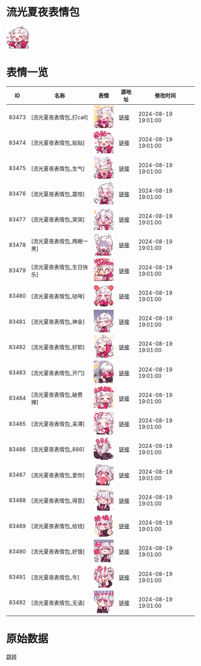 # 流光夏夜表情包

<img src="./cover.png" height="60" alt="cover" />

# 表情一览

|ID|名称|表情|源地址|修改时间|
|----|----|----|----|----|
|83473|[流光夏夜表情包_打call]|<img src="./pic/083473_%5B流光夏夜表情包_打call%5D.png" height="60" alt="打call"/>|[链接](https://i0.hdslb.com/bfs/garb/15de2ebd026e53b93459e35bbf08af9d9323bbf4.png)|2024-08-19 19:01:00|
|83474|[流光夏夜表情包_贴贴]|<img src="./pic/083474_%5B流光夏夜表情包_贴贴%5D.png" height="60" alt="贴贴"/>|[链接](https://i0.hdslb.com/bfs/garb/6b73bc76604dae7ae2b052f69f7f88c9b291cecd.png)|2024-08-19 19:01:00|
|83475|[流光夏夜表情包_生气]|<img src="./pic/083475_%5B流光夏夜表情包_生气%5D.png" height="60" alt="生气"/>|[链接](https://i0.hdslb.com/bfs/garb/f5b51d6128927121b61ab5acf61c4b0677ac0157.png)|2024-08-19 19:01:00|
|83476|[流光夏夜表情包_震惊]|<img src="./pic/083476_%5B流光夏夜表情包_震惊%5D.png" height="60" alt="震惊"/>|[链接](https://i0.hdslb.com/bfs/garb/54874dbfcea5ecd337554566d36d3edb70556f59.png)|2024-08-19 19:01:00|
|83477|[流光夏夜表情包_哭哭]|<img src="./pic/083477_%5B流光夏夜表情包_哭哭%5D.png" height="60" alt="哭哭"/>|[链接](https://i0.hdslb.com/bfs/garb/2aeac99e91aac9ede4d67ee6814bfe8ad139b373.png)|2024-08-19 19:01:00|
|83478|[流光夏夜表情包_两眼一黑]|<img src="./pic/083478_%5B流光夏夜表情包_两眼一黑%5D.png" height="60" alt="两眼一黑"/>|[链接](https://i0.hdslb.com/bfs/garb/e650a676d58abd31a901a20c5fd7e500016c1e5d.png)|2024-08-19 19:01:00|
|83479|[流光夏夜表情包_生日快乐]|<img src="./pic/083479_%5B流光夏夜表情包_生日快乐%5D.png" height="60" alt="生日快乐"/>|[链接](https://i0.hdslb.com/bfs/garb/a4540c700e44328603fd5168fb55c8d9e65552f7.png)|2024-08-19 19:01:00|
|83480|[流光夏夜表情包_哒咩]|<img src="./pic/083480_%5B流光夏夜表情包_哒咩%5D.png" height="60" alt="哒咩"/>|[链接](https://i0.hdslb.com/bfs/garb/42ee55c544e5cd2eac93bab27e905b797d78431e.png)|2024-08-19 19:01:00|
|83481|[流光夏夜表情包_神金]|<img src="./pic/083481_%5B流光夏夜表情包_神金%5D.png" height="60" alt="神金"/>|[链接](https://i0.hdslb.com/bfs/garb/571dc887d8064398a69e48f9240db2ddc276cb8b.png)|2024-08-19 19:01:00|
|83482|[流光夏夜表情包_好耶]|<img src="./pic/083482_%5B流光夏夜表情包_好耶%5D.png" height="60" alt="好耶"/>|[链接](https://i0.hdslb.com/bfs/garb/a5f8787ce14dce97458af3e67029a477d0be8533.png)|2024-08-19 19:01:00|
|83483|[流光夏夜表情包_开门]|<img src="./pic/083483_%5B流光夏夜表情包_开门%5D.png" height="60" alt="开门"/>|[链接](https://i0.hdslb.com/bfs/garb/414cadb222e7bb4473bb5c3bdcf5c4c55872f230.png)|2024-08-19 19:01:00|
|83484|[流光夏夜表情包_破费辣]|<img src="./pic/083484_%5B流光夏夜表情包_破费辣%5D.png" height="60" alt="破费辣"/>|[链接](https://i0.hdslb.com/bfs/garb/e7e1f9cb3a82becf62463cbca43e85666235d12c.png)|2024-08-19 19:01:00|
|83485|[流光夏夜表情包_呆滞]|<img src="./pic/083485_%5B流光夏夜表情包_呆滞%5D.png" height="60" alt="呆滞"/>|[链接](https://i0.hdslb.com/bfs/garb/bfc5c8da3193fecd05f4d591fffac5106fd7004a.png)|2024-08-19 19:01:00|
|83486|[流光夏夜表情包_886]|<img src="./pic/083486_%5B流光夏夜表情包_886%5D.png" height="60" alt="886"/>|[链接](https://i0.hdslb.com/bfs/garb/52e65afab1fb904c1c7200e3e1182d03ba56f122.png)|2024-08-19 19:01:00|
|83487|[流光夏夜表情包_爱你]|<img src="./pic/083487_%5B流光夏夜表情包_爱你%5D.png" height="60" alt="爱你"/>|[链接](https://i0.hdslb.com/bfs/garb/fd5ec09f8c0488a2aa6a1080a5692afb94fc7ef2.png)|2024-08-19 19:01:00|
|83488|[流光夏夜表情包_得意]|<img src="./pic/083488_%5B流光夏夜表情包_得意%5D.png" height="60" alt="得意"/>|[链接](https://i0.hdslb.com/bfs/garb/e780fac2c8c05dc9944ed3c8159b6efda7802850.png)|2024-08-19 19:01:00|
|83489|[流光夏夜表情包_给钱]|<img src="./pic/083489_%5B流光夏夜表情包_给钱%5D.png" height="60" alt="给钱"/>|[链接](https://i0.hdslb.com/bfs/garb/e3faa9a7c024f8f47d086ef8c45edf05c2c040ad.png)|2024-08-19 19:01:00|
|83490|[流光夏夜表情包_好饿]|<img src="./pic/083490_%5B流光夏夜表情包_好饿%5D.png" height="60" alt="好饿"/>|[链接](https://i0.hdslb.com/bfs/garb/bc41b2ba670d0a9d3f0e1cab84b8237a989dcc86.png)|2024-08-19 19:01:00|
|83491|[流光夏夜表情包_牛]|<img src="./pic/083491_%5B流光夏夜表情包_牛%5D.png" height="60" alt="牛"/>|[链接](https://i0.hdslb.com/bfs/garb/1fa6ea7f254883cc90cdcebd473d1394abe5f4e3.png)|2024-08-19 19:01:00|
|83492|[流光夏夜表情包_无语]|<img src="./pic/083492_%5B流光夏夜表情包_无语%5D.png" height="60" alt="无语"/>|[链接](https://i0.hdslb.com/bfs/garb/a1abd254204eddef04f70065d6244dedd04d424e.png)|2024-08-19 19:01:00|

# 原始数据

[跳转](./raw.json)

